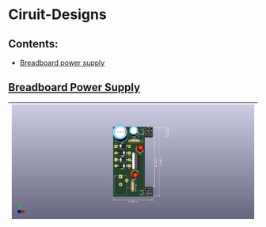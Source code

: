 # Ciruit-Designs

## Contents:
- [Breadboard power supply](#breadboard-power-supply)

## [Breadboard Power Supply](#contents)

|![3d view image](https://github.com/Ikarthikmb/Circuit-Designs/blob/master/Bread%20Power%20Supply/bread%20power%20supply%20schematic.jpg)|
|---|
